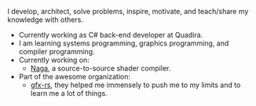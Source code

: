 I develop, architect, solve problems, inspire, motivate, and teach/share my knowledge with others.

* Currently working as C# back-end developer at Quadira.
* I am learning systems programming, graphics programming, and compiler programming.
* Currently working on:
  * [Naga](https://github.com/gfx-rs/naga), a source-to-source shader compiler.
* Part of the awesome organization:
  * [gfx-rs](https://github.com/gfx-rs), they helped me immensely to push me to my limits and to learn me a lot of things.
